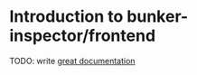 # Introduction to bunker-inspector/frontend

TODO: write [great documentation](http://jacobian.org/writing/what-to-write/)
